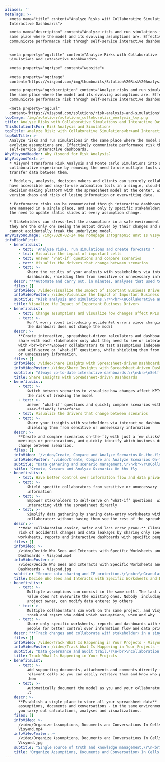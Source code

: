 ```yaml
---
aliases: ''
metaTags: >-
  <meta name="title" content="Analyze Risks with Collaborative Simulations and
  Interactive Dashboards">

  <meta name="description" content="Analyze risks and run simulations in the
  same place where the model and its evolving assumptions are. Effectively
  communicate performance risk through self-service interactive dashboards.">


  <meta property="og:title" content="Analyze Risks with Collaborative
  Simulations and Interactive Dashboards">

  <meta property="og:type" content="website">

  <meta property="og:image"
  content="https://visyond.com/img/thumbnails/Solution%20Risk%20Analysis%20thumbnail%201200x628.png">

  <meta property="og:description" content="Analyze risks and run simulations in
  the same place where the model and its evolving assumptions are. Effectively
  communicate performance risk through self-service interactive dashboards.">

  <meta property="og:url"
  content="https://visyond.com/solutions/risk-analysis-and-simulations">
topImage: /img/solutions/solutions_collaborative_analysis_top.png
title: Analyze Risks with Collaborative Simulations and Interactive Dashboards
ThisSolutionIsFor: Risk Analysis and Simulations
topTitle: Analyze Risks with Collaborative Simulations<br>and Interactive Dashboards
topSubTitle: >-
  Analyze risks and run simulations in the same place where the model and its
  evolving assumptions are. Effectively communicate performance risk through
  self-service interactive dashboards.
WhyVisyondHeader: Why Visyond for Risk Analysis?
WhyVisyondText: >-
  * Visyond transforms Risk Analysis and Monte Carlo Simulations into a truly
  collaborative experience by removing the need to use multiple tools and
  transfer data between them.

  * Modelers, analysts, decision makers and clients can securely collaborate and
  have accessible and easy-to-use automation tools in a single, cloud-based
  decision-making platform with the spreadsheet model at the center, without
  version chaos and risks of losing information or overwriting data.

  * Performance risks can be communicated through interactive dashboards that
  are managed in a single place, and seen only by specific stakeholders, without
  the need to update static slides at every assumption change.

  * Stakeholders can stress-test the assumptions in a safe environment where
  they are the only one seeing the output driven by their changes and where they
  cannot accidentally break the underlying model.
WhyVisyondImage: /img/2020-02-24 new homepage infographic What Is Visyond.png
infoBlockFirst:
  - benefitsList:
      - text: 'Analyze risks, run simulations and create forecasts '
      - text: Visualize the impact of important cells
      - text: Answer ‘what-if’ questions and compare scenarios
      - text: Visualize the drivers that change between scenarios
      - text: >-
          Share the results of your analysis with stakeholders via interactive
          dashboards, shielding them from sensitive or unnecessary information
    descr: "**Automate and carry out, in minutes, analyses that used to take hours or days to prepare,** without accidentally changing your collaborators’ work or transferring data between multiple tools.\r<br><br>**Empower collaborators to contribute their own analyses in self-service mode,** without long manual setups and in the same environment where you carry out calculations and create visualizations."
    files: []
    infoVideo: /video/Visualize the Impact of Important Business Drivers - Visyond.mp4
    infoVideoPoster: /video/Visualize the Impact of Important Business Drivers - Visyond.jpg
    subtitle: "Risk analysis and simulations.\r\n<br>\nCollaborative analysis.\r\n<br>\nSelf-service stress-testing.\r"
    title: Visualize the Impact of Important Business Drivers
  - benefitsList:
      - text: Change assumptions and visualize how changes affect KPIs
      - text: >-
          Don’t worry about introducing accidental errors since changing data on
          the dashboard does not change the model
    descr: >-
      **Create interactive, spreadsheet-driven calculators and dashboards,** and
      share with each stakeholder only what they need to see or interact
      with.<br><br>**Empower collaborators to test assumptions independently**
      and self-serve on ‘what-if’ questions, while shielding them from sensitive
      or unnecessary information.
    files: []
    infoVideo: /video/Share Insights with Spreadsheet-driven Dashboards - Visyond.mp4
    infoVideoPoster: /video/Share Insights with Spreadsheet-driven Dashboards - Visyond.jpg
    subtitle: "Always up-to-date interactive dashboards.\r\n<br>\nSelf-service ‘what-if’ calculators.\r\n<br>\nStress-testing without changing the model.\r"
    title: Share Insights with Spreadsheet-driven Dashboards
  - benefitsList:
      - text: >-
          Switch between scenarios to visualize how changes affect KPIs without
          the risk of breaking the model
      - text: >-
          Answer ‘what-if’ questions and quickly compare scenarios with
          user-friendly interfaces
      - text: Visualize the drivers that change between scenarios
      - text: >-
          Share your insights with stakeholders via interactive dashboards,
          shielding them from sensitive or unnecessary information
    descr: >-
      **Create and compare scenarios on-the-fly with just a few clicks** during
      meetings or presentations, and quickly identify which business drivers
      change between scenarios.
    files: []
    infoVideo: '/video/Create, Compare and Analyze Scenarios On-the-fly - Visyond.mp4'
    infoVideoPoster: '/video/Create, Compare and Analyze Scenarios On-the-fly - Visyond.jpg'
    subtitle: "Data gathering and scenario management.\r\n<br>\r\nCollaborative scenario budgeting and forecasting.\r\n<br>\nAutomated scenario planning.\r"
    title: 'Create, Compare and Analyze Scenarios On-the-fly'
  - benefitsList:
      - text: Have better control over information flow and data privacy
      - text: >-
          Shield specific collaborators from sensitive or unnecessary
          information
      - text: >-
          Empower stakeholders to self-serve on ‘what-if’ questions  without
          interacting with the spreadsheet directly
      - text: >-
          Simplify data gathering by sharing data-entry worksheets with
          collaborators without having them see the rest of the spreadsheet
    descr: >-
      **Make collaboration easier, safer and less error-prone.** Eliminate the
      risk of accidental changes and data leakages by sharing only specific
      worksheets, reports and interactive dashboards with specific people.
    files: []
    infoVideo: >-
      /video/Decide Who Sees and Interacts with Specific Worksheets and
      Dashboards - Visyond.mp4
    infoVideoPoster: >-
      /video/Decide Who Sees and Interacts with Specific Worksheets and
      Dashboards - Visyond.jpg
    subtitle: "Secure data sharing and IP protection.\r\n<br>\nGranular access control.\r"
    title: Decide Who Sees and Interacts with Specific Worksheets and Dashboards
  - benefitsList:
      - text: >-
          Multiple assumptions can coexist in the same cell. The last added
          value does not overwrite the existing ones. Nobody, including the
          project owner, can modify data entered by others
      - text: >-
          Multiple collaborators can work on the same project, and Visyond will
          track and report who added which assumptions, when and why
      - text: >-
          Share only specific worksheets, reports and dashboards with specific
          people for better control over information flow and data privacy
    descr: "**Track changes and collaborate with stakeholders in a single secure environment** connecting decision makers, analysts, modelers, consultants, clients and prospects. Know who and when contributed certain assumptions\r, scenarios and analyses."
    files: []
    infoVideo: /video/Track What Is Happening in Your Projects - Visyond.mp4
    infoVideoPoster: /video/Track What Is Happening in Your Projects - Visyond.jpg
    subtitle: "Data governance and audit trail.\r\n<br>\nCollaboration without data overwriting.\r\n<br>\nData gathering without version chaos.\r"
    title: Track What Is Happening in Your Projects
  - benefitsList:
      - text: >-
          Add supporting documents, attachments and comments directly inside the
          relevant cells so you can easily retrieve them and know who provided
          them
      - text: >-
          Automatically document the model as you and your collaborators work on
          it
    descr: >-
      **Establish a single place to store all your spreadsheet data** - changes,
      assumptions, documents and conversations - in the same environment where
      you carry out calculations, analyses and visualizations.
    files: []
    infoVideo: >-
      /video/Organize Assumptions, Documents and Conversations In Cells -
      Visyond.mp4
    infoVideoPoster: >-
      /video/Organize Assumptions, Documents and Conversations In Cells -
      Visyond.jpg
    subtitle: "Single source of truth and knowledge management.\r\n<br>\nModel documentation at your fingertips.\r\n<br>\nData sharing without external tools.\r"
    title: 'Organize Assumptions, Documents and Conversations In Cells'
---
```


